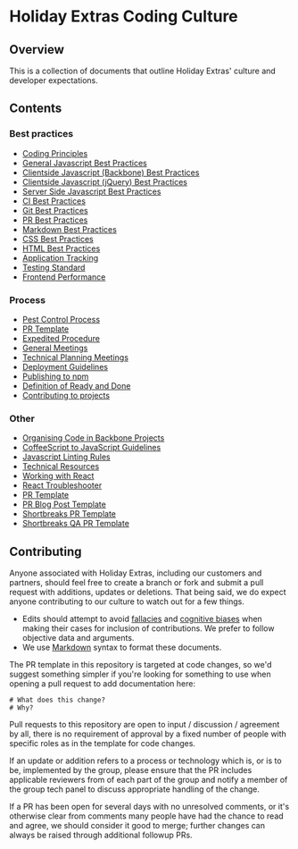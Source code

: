 # Holiday Extras Coding Culture

## Overview

This is a collection of documents that outline Holiday Extras' culture and developer expectations.

## Contents

### Best practices

 * [Coding Principles](coding-principles.md)
 * [General Javascript Best Practices](general-javascript-best-practices.md)
 * [Clientside Javascript (Backbone) Best Practices](clientside-javascript-best-practices.md)
 * [Clientside Javascript (jQuery) Best Practices](clientside-jquery-best-practices.md)
 * [Server Side Javascript Best Practices](serverside-javascript-best-practices.md)
 * [CI Best Practices](ci-best-practices.md)
 * [Git Best Practices](git-best-practices.md)
 * [PR Best Practices](pr-best-practices.md)
 * [Markdown Best Practices](markdown-best-practices.md)
 * [CSS Best Practices](css-best-practices.md)
 * [HTML Best Practices](html-best-practices.md)
 * [Application Tracking](application-tracking.md)
 * [Testing Standard](testing-standard.md)
 * [Frontend Performance](frontend-performance.md)

### Process

 * [Pest Control Process](pest-control-process.md)
 * [PR Template](pr-template.md)
 * [Expedited Procedure](expedited-procedure.md)
 * [General Meetings](general-meetings.md)
 * [Technical Planning Meetings](technical-planning-meeting.md)
 * [Deployment Guidelines](deployment-guidelines.md)
 * [Publishing to npm](publishing-to-npm.md)
 * [Definition of Ready and Done](definition-of-ready-and-done.md)
 * [Contributing to projects](CONTRIBUTIUNG.md)

### Other

 * [Organising Code in Backbone Projects](organising-code-backbone-projects.md)
 * [CoffeeScript to JavaScript Guidelines](coffeescript-to-javascript-guidelines.md)
 * [Javascript Linting Rules](javascript-linting-rules.md)
 * [Technical Resources](technical-resources.md)
 * [Working with React](working-with-react.md)
 * [React Troubleshooter](react-troubleshooter.md)
 * [PR Template](pr-template.md)
 * [PR Blog Post Template](pr-template-blogpost.md)
 * [Shortbreaks PR Template](shortbreaks/pr-template.md)
 * [Shortbreaks QA PR Template](shortbreaks/pr-qa-template.md)

## Contributing

Anyone associated with Holiday Extras, including our customers and partners, should feel free to create a branch or fork and submit a pull request with additions, updates or deletions. That being said, we do expect anyone contributing to our culture to watch out for a few things.

* Edits should attempt to avoid [fallacies](http://en.wikipedia.org/wiki/List_of_fallacies) and [cognitive biases](http://en.wikipedia.org/wiki/List_of_cognitive_biases) when making their cases for inclusion of contributions. We prefer to follow objective data and arguments.
* We use [Markdown](http://daringfireball.net/projects/markdown/syntax) syntax to format these documents.

The PR template in this repository is targeted at code changes, so we'd suggest something simpler if you're looking for something to use when opening a pull request to add documentation here:

```
# What does this change?
# Why?
```

Pull requests to this repository are open to input / discussion / agreement by all, there is no requirement of approval by a fixed number of people with specific roles as in the template for code changes.

If an update or addition refers to a process or technology which is, or is to be, implemented by the group, please ensure that the PR includes applicable reviewers from of each part of the group and notify a member of the group tech panel to discuss appropriate handling of the change.

If a PR has been open for several days with no unresolved comments, or it's otherwise clear from comments many people have had the chance to read and agree, we should consider it good to merge; further changes can always be raised through additional followup PRs.
